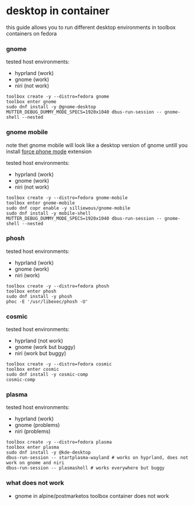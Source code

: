 # desktop in container

this guide allows you to run different desktop environments in toolbox containers on fedora

### gnome

tested host environments:
- hyprland (work)
- gnome (work)
- niri (not work)

```shell
toolbox create -y --distro=fedora gnome
toolbox enter gnome
sudo dnf install -y @gnome-desktop
MUTTER_DEBUG_DUMMY_MODE_SPECS=1920x1040 dbus-run-session -- gnome-shell --nested
```

### gnome mobile

note thet gnome mobile will look like a desktop version of gnome untill you install [force phone mode](https://github.com/vixalien/force-phone-mode) extension

tested host environments:
- hyprland (work)
- gnome (work)
- niri (not work)

```shell
toolbox create -y --distro=fedora gnome-mobile
toolbox enter gnome-mobile
sudo dnf copr enable -y silliewous/gnome-mobile
sudo dnf install -y mobile-shell
MUTTER_DEBUG_DUMMY_MODE_SPECS=1920x1040 dbus-run-session -- gnome-shell --nested
```

### phosh

tested host environments:
- hyprland (work)
- gnome (work)
- niri (work)

```shell
toolbox create -y --distro=fedora phosh
toolbox enter phosh
sudo dnf install -y phosh
phoc -E '/usr/libexec/phosh -U'
```

### cosmic

tested host environments:
- hyprland (not work)
- gnome (work but buggy)
- niri (work but buggy)

```shell
toolbox create -y --distro=fedora cosmic
toolbox enter cosmic
sudo dnf install -y cosmic-comp
cosmic-comp
```

### plasma

tested host environments:
- hyprland (work)
- gnome (problems)
- niri (problems)

```shell
toolbox create -y --distro=fedora plasma
toolbox enter plasma
sudo dnf install -y @kde-desktop
dbus-run-session -- startplasma-wayland # works on hyprland, does not work on gnome and niri
dbus-run-session -- plasmashell # works everywhere but buggy
```

### what does not work

- gnome in alpine/postmarketos toolbox container does not work


